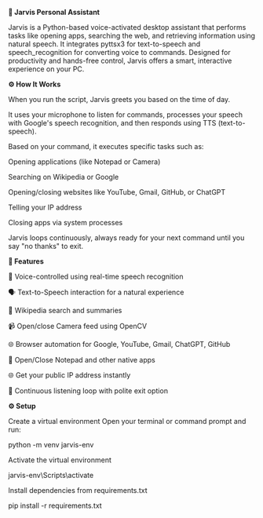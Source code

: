 **🧠 Jarvis Personal Assistant**

Jarvis is a Python-based voice-activated desktop assistant that performs tasks like opening apps, searching the web, and retrieving information using natural speech. It integrates pyttsx3 for text-to-speech and speech_recognition for converting voice to commands. Designed for productivity and hands-free control, Jarvis offers a smart, interactive experience on your PC.

**⚙️ How It Works**

When you run the script, Jarvis greets you based on the time of day.

It uses your microphone to listen for commands, processes your speech with Google's speech recognition, and then responds using TTS (text-to-speech).

Based on your command, it executes specific tasks such as:

Opening applications (like Notepad or Camera)

Searching on Wikipedia or Google

Opening/closing websites like YouTube, Gmail, GitHub, or ChatGPT

Telling your IP address

Closing apps via system processes

Jarvis loops continuously, always ready for your next command until you say "no thanks" to exit.

**🌟 Features**

🎤 Voice-controlled using real-time speech recognition

🗣️ Text-to-Speech interaction for a natural experience

🧾 Wikipedia search and summaries

📹 Open/close Camera feed using OpenCV

🌐 Browser automation for Google, YouTube, Gmail, ChatGPT, GitHub

📄 Open/Close Notepad and other native apps

🌐 Get your public IP address instantly

🔄 Continuous listening loop with polite exit option

**⚙️ Setup**

Create a virtual environment
Open your terminal or command prompt and run:

python -m venv jarvis-env

Activate the virtual environment

jarvis-env\Scripts\activate

Install dependencies from requirements.txt

pip install -r requirements.txt
